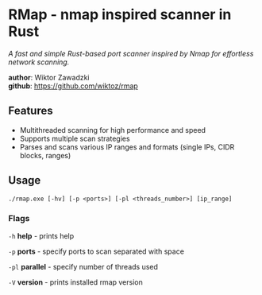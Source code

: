 # RMap - nmap inspired scanner in Rust
*A fast and simple Rust-based port scanner inspired by Nmap for effortless network scanning.*

**author**: Wiktor Zawadzki\
**github**: https://github.com/wiktoz/rmap

## Features
- Multithreaded scanning for high performance and speed
- Supports multiple scan strategies
- Parses and scans various IP ranges and formats (single IPs, CIDR blocks, ranges)

## Usage
`./rmap.exe [-hv] [-p <ports>] [-pl <threads_number>] [ip_range]`

### Flags
`-h` **help** - prints help

`-p` **ports** - specify ports to scan separated with space

`-pl` **parallel** - specify number of threads used

`-V` **version** - prints installed rmap version
